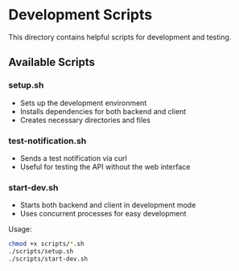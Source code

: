 # Development Scripts

This directory contains helpful scripts for development and testing.

## Available Scripts

### setup.sh
- Sets up the development environment
- Installs dependencies for both backend and client
- Creates necessary directories and files

### test-notification.sh
- Sends a test notification via curl
- Useful for testing the API without the web interface

### start-dev.sh
- Starts both backend and client in development mode
- Uses concurrent processes for easy development

Usage:
```bash
chmod +x scripts/*.sh
./scripts/setup.sh
./scripts/start-dev.sh
```
